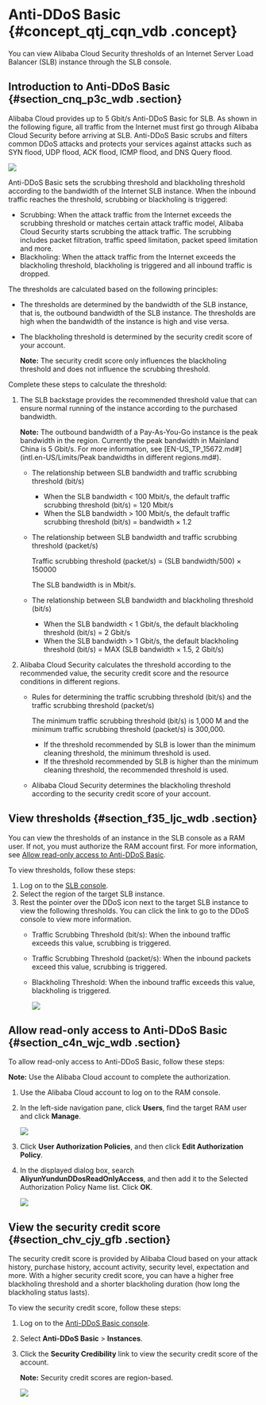 # Anti-DDoS Basic {#concept_qtj_cqn_vdb .concept}

You can view Alibaba Cloud Security thresholds of an Internet Server Load Balancer \(SLB\) instance through the SLB console.

## Introduction to Anti-DDoS Basic {#section_cnq_p3c_wdb .section}

Alibaba Cloud provides up to 5 Gbit/s Anti-DDoS Basic for SLB. As shown in the following figure, all traffic from the Internet must first go through Alibaba Cloud Security before arriving at SLB. Anti-DDoS Basic scrubs and filters common DDoS attacks and protects your services against attacks such as SYN flood, UDP flood, ACK flood, ICMP flood, and DNS Query flood.

![](../DNSLB11827830/images/2870_en-US.jpeg)

Anti-DDoS Basic sets the scrubbing threshold and blackholing threshold according to the bandwidth of the Internet SLB instance. When the inbound traffic reaches the threshold, scrubbing or blackholing is triggered:

-   Scrubbing: When the attack traffic from the Internet exceeds the scrubbing threshold or matches certain attack traffic model, Alibaba Cloud Security starts scrubbing the attack traffic. The scrubbing includes packet filtration, traffic speed limitation, packet speed limitation and more.
-   Blackholing: When the attack traffic from the Internet exceeds the blackholing threshold, blackholing is triggered and all inbound traffic is dropped.

The thresholds are calculated based on the following principles:

-   The thresholds are determined by the bandwidth of the SLB instance, that is, the outbound bandwidth of the SLB instance. The thresholds are high when the bandwidth of the instance is high and vise versa.
-   The blackholing threshold is determined by the security credit score of your account.

    **Note:** The security credit score only influences the blackholing threshold and does not influence the scrubbing threshold.


Complete these steps to calculate the threshold:

1.  The SLB backstage provides the recommended threshold value that can ensure normal running of the instance according to the purchased bandwidth.

    **Note:** The outbound bandwidth of a Pay-As-You-Go instance is the peak bandwidth in the region. Currently the peak bandwidth in Mainland China is 5 Gbit/s. For more information, see [EN-US\_TP\_15672.md\#](intl.en-US/Limits/Peak bandwidths in different regions.md#).

    -   The relationship between SLB bandwidth and traffic scrubbing threshold \(bit/s\)
        -   When the SLB bandwidth < 100 Mbit/s, the default traffic scrubbing threshold \(bit/s\) = 120 Mbit/s
        -   When the SLB bandwidth \> 100 Mbit/s, the default traffic scrubbing threshold \(bit/s\) = bandwidth × 1.2
    -   The relationship between SLB bandwidth and traffic scrubbing threshold \(packet/s\)

        Traffic scrubbing threshold \(packet/s\) = \(SLB bandwidth/500\) × 150000

        The SLB bandwidth is in Mbit/s.

    -   The relationship between SLB bandwidth and blackholing threshold \(bit/s\)
        -   When the SLB bandwidth < 1 Gbit/s, the default blackholing threshold \(bit/s\) = 2 Gbit/s
        -   When the SLB bandwidth \> 1 Gbit/s, the default blackholing threshold \(bit/s\) = MAX \(SLB bandwidth × 1.5, 2 Gbit/s\)
2.  Alibaba Cloud Security calculates the threshold according to the recommended value, the security credit score and the resource conditions in different regions.
    -   Rules for determining the traffic scrubbing threshold \(bit/s\) and the traffic scrubbing threshold \(packet/s\)

        The minimum traffic scrubbing threshold \(bit/s\) is 1,000 M and the minimum traffic scrubbing threshold \(packet/s\) is 300,000.

        -   If the threshold recommended by SLB is lower than the minimum cleaning threshold, the minimum threshold is used.
        -   If the threshold recommended by SLB is higher than the minimum cleaning threshold, the recommended threshold is used.
    -   Alibaba Cloud Security determines the blackholing threshold according to the security credit score of your account.

## View thresholds {#section_f35_ljc_wdb .section}

You can view the thresholds of an instance in the SLB console as a RAM user. If not, you must authorize the RAM account first. For more information, see [Allow read-only access to Anti-DDoS Basic](#section_c4n_wjc_wdb).

To view thresholds, follow these steps:

1.  Log on to the [SLB console](https://slb.console.aliyun.com/).
2.  Select the region of the target SLB instance.
3.  Rest the pointer over the DDoS icon next to the target SLB instance to view the following thresholds. You can click the link to go to the DDoS console to view more information.
    -   Traffic Scrubbing Threshold \(bit/s\): When the inbound traffic exceeds this value, scrubbing is triggered.
    -   Traffic Scrubbing Threshold \(packet/s\): When the inbound packets exceed this value, scrubbing is triggered.
    -   Blackholing Threshold: When the inbound traffic exceeds this value, blackholing is triggered.

        ![](http://static-aliyun-doc.oss-cn-hangzhou.aliyuncs.com/assets/img/15694/15645485067339_en-US.png)


## Allow read-only access to Anti-DDoS Basic {#section_c4n_wjc_wdb .section}

To allow read-only access to Anti-DDoS Basic, follow these steps:

**Note:** Use the Alibaba Cloud account to complete the authorization.

1.  Use the Alibaba Cloud account to log on to the RAM console.
2.  In the left-side navigation pane, click **Users**, find the target RAM user and click **Manage**.

    ![](http://static-aliyun-doc.oss-cn-hangzhou.aliyuncs.com/assets/img/4157/15645485062872_en-US.png)

3.  Click **User Authorization Policies**, and then click **Edit Authorization Policy**.
4.  In the displayed dialog box, search **AliyunYundunDDosReadOnlyAccess**, and then add it to the Selected Authorization Policy Name list. Click **OK**.

    ![](http://static-aliyun-doc.oss-cn-hangzhou.aliyuncs.com/assets/img/4157/15645485062873_en-US.png)


## View the security credit score {#section_chv_cjy_gfb .section}

The security credit score is provided by Alibaba Cloud based on your attack history, purchase history, account activity, security level, expectation and more. With a higher security credit score, you can have a higher free blackholing threshold and a shorter blackholing duration \(how long the blackholing status lasts\).

To view the security credit score, follow these steps:

1.  Log on to the [Anti-DDoS Basic console](https://yundun.console.aliyun.com/?p=ddosnext#/instance/cn-hangzhou).
2.  Select **Anti-DDoS Basic** \> **Instances**.
3.  Click the **Security Credibility** link to view the security credit score of the account.

    **Note:** Security credit scores are region-based.

    ![](http://static-aliyun-doc.oss-cn-hangzhou.aliyuncs.com/assets/img/15694/156454850712959_en-US.png)


